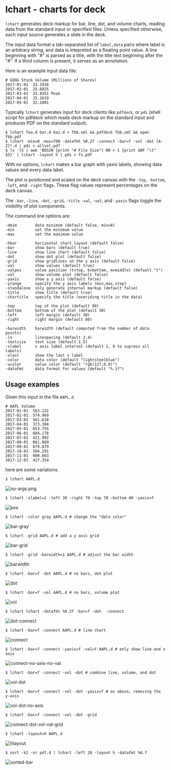 # lchart - charts for deck

```lchart``` generates deck markup for  bar, line, dot, and volume charts, reading data from the standard input or specified files. Unless specified otherwise, each input source generates a slide in the deck.

The input data format a tab-separated list of ```label,data``` pairs where label is an arbitrary string, 
and data is intepreted as a floating point value. A line beginning with "#" is parsed as a title, 
with the title text beginning after the "#".  If a third column is present, it serves as an annotation.

Here is an example input data file:

	# GOOG Stock Volume (Millions of Shares)
	2017-01-01	33.1916
	2017-02-01	25.6825
	2017-03-01	33.8351	Peak
	2017-04-01	25.1619
	2017-05-01	32.1801
	

Typically ```lchart``` generates input for deck clients like ```pdfdeck```, or ```pdi``` (shell script for pdfdeck which reads
deck markup on the standard input and produces PDF on the standard output).

    $ lchart foo.d bar.d baz.d > fbb.xml && pdfdeck fbb.xml && open fbb.pdf
	$ lchart -min=0 -max=700 -datafmt %0.2f -connect -bar=f -vol -dot [A-Z]*.d | pdi > allvol.pdf
    $ ls -lS | awk 'BEGIN {print "# File Size"} NR > 1 {print $NF "\t" $5}' | lchart -layout h | pdi > fs.pdf

With no options, ```lchart``` makes a bar graph with yaxis labels, showing data values and every data label.

The plot is positioned and scaled on the deck canvas with the 
```-top```, ```-bottom```, ```-left```, and ```-right``` flags. 
These flag values represent percentages on the deck canvas.

The  ```-bar```, ```-line```, ```-dot```, ```-grid```, ```-title``` ```-val```, ```-vol```, and ```-yaxis``` 
flags toggle the visibility of plot components.  


The command line options are:

	-dmim        data minimum (default false, min=0)
	-min         set the minimum value
	-max         set the maximum value

	-hbar        horizontal chart layout (default false)
	-bar         show bars (default true)
	-line        show line chart (default false)
	-dot         show dot plot (default false)
	-grid        show gridlines on the y axis (default false)
	-val         show values (default true)
	-valpos      value position (t=top, b=bottom, m=middle) (default "t")
	-vol         show volume plot (default false)
	-yaxis       show a y axis (default false)
	-yrange      specify the y axis labels (min,max,step)
	-standalone  only generate internal markup (default false)
	-title       show title (default true)
	-chartitle   specify the title (overiding title in the data)
	
	-top         top of the plot (default 80)
	-bottom      bottom of the plot (default 30)
	-left        left margin (default 20)
	-right       right margin (default 80)
	
	-barwidth    barwidth (default computed from the number of data points)
	-ls          linespacing (default 2.4)
	-textsize    text size (default 1.5)
	-xlabel      x axis label interval (default 1, 0 to supress all labels)
	-xlast       show the last x label
	-color       data color (default "lightsteelblue")
	-vcolor      value color (default "rgb(127,0,0)")
	-datafmt     data format for values (default "%.1f")


## Usage examples

Given this input in the file ```AAPL.d```

	# AAPL Volume
	2017-01-01	563.122
	2017-02-01	574.969
	2017-03-01	561.628
	2017-04-01	373.304
	2017-05-01	653.755
	2017-06-01	684.178
	2017-07-01	421.992
	2017-08-01	661.069
	2017-09-01	679.879
	2017-10-01	504.291
	2017-11-01	600.663
	2017-12-01	417.354

here are some variations.

	$ lchart AAPL.d

![no-args.png](images/no-args.png)

	$ lchart -xlabel=2 -left 30 -right 70 -top 70 -bottom 40 -yaxis=f

![pos](images/pos.png)

	$ lchart -color gray AAPL.d # change the "data color"

![bar-gray](images/bar-gray.png)

	$ lchart -grid AAPL.d # add a y axis grid

![bar-grid](images/bar-grid.png)

	$ lchart -grid -barwidth=1 AAPL.d # adjust the bar width

![barwidth](images/barwidth.png)

	$ lchart -bar=f -dot AAPL.d # no bars, dot plot

![dot](images/dot.png)

	$ lchart -bar=f -vol AAPL.d # no bars, volume plot

![vol](images/vol.png)

	$ lchart lchart -datafmt %0.2f -bar=f -dot  -connect  

![dot-connect](images/dot-connect.png)

	$ lchart -bar=f -connect AAPL.d # line chart

![connect](images/connect.png)

	$ lchart -bar=f -connect -yaxis=f -val=f AAPL.d # only show line and x axis

![connect-no-axis-no-val](images/connect-no-axis-no-val.png)

	$ lchart -bar=f -connect -vol -dot # combine line, volume, and dot

![vol-dot](images/vol-dot.png)

	$ lchart -bar=f -connect -vol -dot -yaxis=f # as above, removing the y-axis

![vol-dot-no-axis](images/vol-dot-no-axis.png)

	$ lchart -bar=f -connect -vol -dot -grid 

![connect-dot-vol-val-grid](images/connect-dot-vol-val-grid.png)

	$ lchart -layout=h AAPL.d

![hlayout](images/hlayout.png)

	$ sort -k2 -nr pdf.d | lchart -left 20 -layout h -datafmt %0.f

![sorted-bar](images/sorted-hbar.png)


